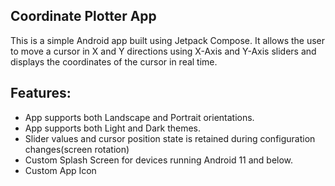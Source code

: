 ## Coordinate Plotter App
This is a simple Android app built using Jetpack Compose. 
It allows the user to move a cursor in X and Y directions using X-Axis and Y-Axis sliders and 
displays the coordinates of the cursor in real time.

## Features:
* App supports both Landscape and Portrait orientations.
* App supports both Light and Dark themes.
* Slider values and cursor position state is retained during configuration changes(screen rotation)
* Custom Splash Screen for devices running Android 11 and below.
* Custom App Icon